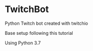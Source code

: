 # TwitchBot
Python Twitch bot created with twitchio

Base setup following this tutorial

Using Python 3.7
